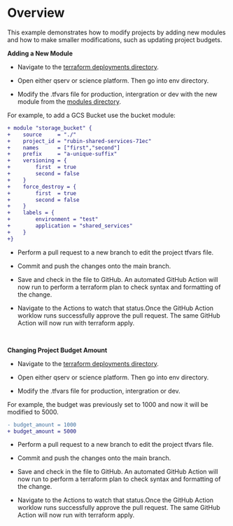 # Overview

This example demonstrates how to modify projects by adding new modules and how to  make smaller modifications, such as updating project budgets. 

**Adding a New Module**

* Navigate to the [terraform deployments directory](../environment/deployments).

* Open either qserv or science platform. Then go into env directory.

* Modify the .tfvars file for production, intergration or dev with the new module from the [modules directory](../modules). 

For example, to add a GCS Bucket use the bucket module:
```diff
+ module "storage_bucket" {
+    source     = "./"
+    project_id = "rubin-shared-services-71ec"
+    names      = ["first","second"]
+    prefix     = "a-unique-suffix"
+    versioning = {
+        first  = true
+        second = false
+    }
+    force_destroy = {
+        first  = true
+        second = false
+    }
+    labels = {
+        environment = "test"
+        application = "shared_services"
+    }
+}
```


* Perform a pull request to a new branch to edit the project tfvars file. 

* Commit and push the changes onto the main branch. 

* Save and check in the file to GitHub. An automated GitHub Action will now run to perform a terraform plan to check syntax and formatting of the change.

* Navigate to the Actions to watch that status.Once the GitHub Action worklow runs successfully approve the pull request. The same GitHub Action will now run with terraform apply.

<br>

**Changing Project Budget Amount**

* Navigate to the [terraform deployments directory](../environment/deployments).

* Open either qserv or science platform. Then go into env directory.

* Modify the .tfvars file for production, intergration or dev.

For example, the budget was previously set to 1000 and now it will be modified to 5000.

```diff
- budget_amount = 1000
+ budget_amount = 5000
```
* Perform a pull request to a new branch to edit the project tfvars file. 

* Commit and push the changes onto the main branch. 

* Save and check in the file to GitHub. An automated GitHub Action will now run to perform a terraform plan to check syntax and formatting of the change.

* Navigate to the Actions to watch that status.Once the GitHub Action worklow runs successfully approve the pull request. The same GitHub Action will now run with terraform apply.